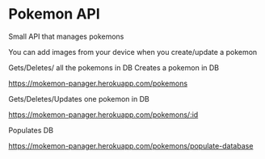 # Pokemon API
 Small API that manages pokemons

 You can add images from your device when you create/update a pokemon

Gets/Deletes/ all the pokemons in DB
Creates a pokemon in DB

 https://mokemon-panager.herokuapp.com/pokemons

 Gets/Deletes/Updates one pokemon in DB
 
 https://mokemon-panager.herokuapp.com/pokemons/:id

 Populates DB
 
 https://mokemon-panager.herokuapp.com/pokemons/populate-database


